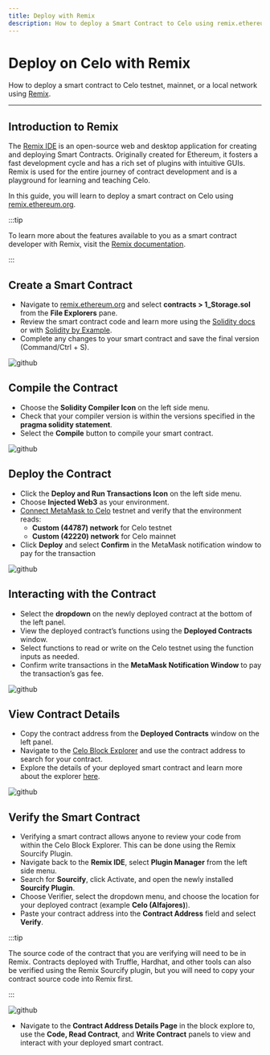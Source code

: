 ```yaml
---
title: Deploy with Remix
description: How to deploy a Smart Contract to Celo using remix.ethereum.org.  
---
```


# Deploy on Celo with Remix

How to deploy a smart contract to Celo testnet, mainnet, or a local network using [Remix](https://remix.ethereum.org/).

___

## Introduction to Remix

The [Remix IDE](https://remix-project.org/) is an open-source web and desktop application for creating and deploying Smart Contracts. Originally created for Ethereum, it fosters a fast development cycle and has a rich set of plugins with intuitive GUIs. Remix is used for the entire journey of contract development and is a playground for learning and teaching Celo. 

In this guide, you will learn to deploy a smart contract on Celo using [remix.ethereum.org](http://remix.ethereum.org).

:::tip

To learn more about the features available to you as a smart contract developer with Remix, visit the [Remix documentation](https://remix-ide.readthedocs.io/en/latest/).

:::

## Create a Smart Contract

* Navigate to [remix.ethereum.org](http://remix.ethereum.org) and select **contracts > 1_Storage.sol** from the **File Explorers** pane.
* Review the smart contract code and learn more using the [Solidity docs](https://docs.soliditylang.org/en/latest/) or with [Solidity by Example](https://solidity-by-example.org/).
* Complete any changes to your smart contract and save the final version (Command/Ctrl + S).

![github](/img/doc-images/deploy-remix/image1.png)

## Compile the Contract

* Choose the **Solidity Compiler Icon** on the left side menu.
* Check that your compiler version is within the versions specified in the **pragma solidity statement**.
* Select the **Compile** button to compile your smart contract.

![github](/img/doc-images/deploy-remix/image2.png)

## Deploy the Contract

* Click the **Deploy and Run Transactions Icon** on the left side menu.
* Choose **Injected Web3** as your environment.
* [Connect MetaMask to Celo](/getting-started/wallets/using-metamask-with-celo) testnet and verify that the environment reads:
  * **Custom (44787) network** for Celo testnet
  * **Custom (42220) network** for Celo mainnet
* Click **Deploy** and select **Confirm** in the MetaMask notification window to pay for the transaction

![github](/img/doc-images/deploy-remix/image3.png)

## Interacting with the Contract

* Select the **dropdown** on the newly deployed contract at the bottom of the left panel.
* View the deployed contract’s functions using the **Deployed Contracts** window.
* Select functions to read or write on the Celo testnet using the function inputs as needed.
* Confirm write transactions in the **MetaMask Notification Window** to pay the transaction’s gas fee.

![github](/img/doc-images/deploy-remix/image4.png)

## View Contract Details

* Copy the contract address from the **Deployed Contracts** window on the left panel.
* Navigate to the [Celo Block Explorer](https://explorer.celo.org/) and use the contract address to search for your contract.
* Explore the details of your deployed smart contract and learn more about the explorer [here](http://docs.blockscout.com).

![github](/img/doc-images/deploy-remix/image6.png)

## Verify the Smart Contract

* Verifying a smart contract allows anyone to review your code from within the Celo Block Explorer. This can be done using the Remix Sourcify Plugin.
* Navigate back to the **Remix IDE**, select **Plugin Manager** from the left side menu.
* Search for **Sourcify**, click Activate, and open the newly installed **Sourcify Plugin**.
* Choose Verifier, select the dropdown menu, and choose the location for your deployed contract (example **Celo (Alfajores)**).
* Paste your contract address into the **Contract Address** field and select **Verify**.

:::tip

The source code of the contract that you are verifying will need to be in Remix. Contracts deployed with Truffle, Hardhat, and other tools can also be verified using the Remix Sourcify plugin, but you will need to copy your contract source code into Remix first.

:::

![github](/img/doc-images/deploy-remix/image5.png)

* Navigate to the **Contract Address Details Page** in the block explore to, use the **Code, Read Contract**, and **Write Contract** panels to view and interact with your deployed smart contract.